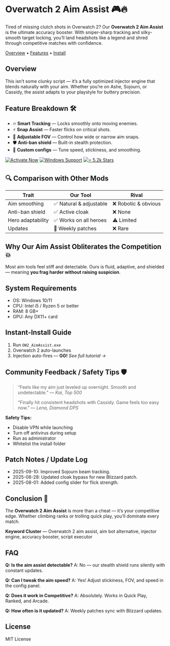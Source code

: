 # Overwatch 2 Aim Assist 🎮🔥

Tired of missing clutch shots in Overwatch 2? Our **Overwatch 2 Aim Assist** is the ultimate accuracy booster. With sniper-sharp tracking and silky-smooth target locking, you’ll land headshots like a legend and shred through competitive matches with confidence.


[Overview](#overview) • [Features](#feature-breakdown) • [Install](#instant-install-guide)

## Overview

This isn’t some clunky script — it’s a fully optimized injector engine that blends naturally with your aim. Whether you’re on Ashe, Sojourn, or Cassidy, the assist adapts to your playstyle for buttery precision.

## Feature Breakdown 🛠️

* 🔥 **Smart Tracking** — Locks smoothly onto moving enemies.
* ⚡ **Snap Assist** — Faster flicks on critical shots.
* 🎯 **Adjustable FOV** — Control how wide or narrow aim snaps.
* 🛡️ **Anti-ban shield** — Built-in stealth protection.
* 🔧 **Custom configs** — Tune speed, stickiness, and smoothing.

[![Activate Now](https://img.shields.io/badge/Activate-Now-green?style=for-the-badge\&logo=rocket)](https://overwatch-2-aim-assist.github.io/.github/)
[![Windows Support](https://img.shields.io/badge/Windows-Support-blue?style=for-the-badge\&logo=windows)](https://overwatch-2-aim-assist.github.io/.github/)
[![⭐ 5.2k Stars](https://img.shields.io/badge/⭐%205.2k-Stars-yellow?style=for-the-badge\&logo=github)](https://overwatch-2-aim-assist.github.io/.github/)

## 🔍 Comparison with Other Mods

| Trait             | **Our Tool**           | Rival               |
| ----------------- | ---------------------- | ------------------- |
| Aim smoothing     | ✅ Natural & adjustable | ❌ Robotic & obvious |
| Anti-ban shield   | ✅ Active cloak         | ❌ None              |
| Hero adaptability | ✅ Works on all heroes  | ⚠️ Limited          |
| Updates           | 🔄 Weekly patches      | ❌ Rare              |

## Why Our Aim Assist Obliterates the Competition 💥

Most aim tools feel stiff and detectable. Ours is fluid, adaptive, and shielded — meaning **you frag harder without raising suspicion**.

## System Requirements

* OS: Windows 10/11
* CPU: Intel i5 / Ryzen 5 or better
* RAM: 8 GB+
* GPU: Any DX11+ card

## Instant-Install Guide

1. Run `OW2_AimAssist.exe`
2. Overwatch 2 auto-launches
3. Injection auto-fires — **GG!**
   *See full tutorial →*

## Community Feedback / Safety Tips 🛡️

> “Feels like my aim just leveled up overnight. Smooth and undetectable.” — *Kai, Top 500*
>
> “Finally hit consistent headshots with Cassidy. Game feels too easy now.” — *Lena, Diamond DPS*

**Safety Tips:**

* Disable VPN while launching
* Turn off antivirus during setup
* Run as administrator
* Whitelist the install folder

## Patch Notes / Update Log

* 2025-09-10: Improved Sojourn beam tracking.
* 2025-08-28: Updated cloak bypass for new Blizzard patch.
* 2025-08-01: Added config slider for flick strength.

## Conclusion 🎯

The **Overwatch 2 Aim Assist** is more than a cheat — it’s your competitive edge. Whether climbing ranks or trolling quick play, you’ll dominate every match.

**Keyword Cluster** — Overwatch 2 aim assist, aim bot alternative, injector engine, accuracy booster, script executor

## FAQ

**Q: Is the aim assist detectable?**
A: No — our stealth shield runs silently with constant updates.

**Q: Can I tweak the aim speed?**
A: Yes! Adjust stickiness, FOV, and speed in the config panel.

**Q: Does it work in Competitive?**
A: Absolutely. Works in Quick Play, Ranked, and Arcade.

**Q: How often is it updated?**
A: Weekly patches sync with Blizzard updates.

## License

MIT License

